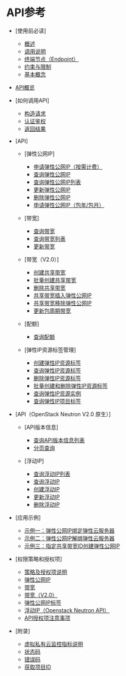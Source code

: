 # API参考

-   [使用前必读]
    -   [概述](概述.md)
    -   [调用说明](调用说明.md)
    -   [终端节点（Endpoint）](终端节点（Endpoint）.md)
    -   [约束与限制](约束与限制.md)
    -   [基本概念](基本概念.md)

-   [API概览](API概览.md)
-   [如何调用API]
    -   [构造请求](构造请求.md)
    -   [认证鉴权](认证鉴权.md)
    -   [返回结果](返回结果.md)

-   [API]
    -   [弹性公网IP]
        -   [申请弹性公网IP（按需计费）](申请弹性公网IP（按需计费）.md)
        -   [查询弹性公网IP](查询弹性公网IP.md)
        -   [查询弹性公网IP列表](查询弹性公网IP列表.md)
        -   [更新弹性公网IP](更新弹性公网IP.md)
        -   [删除弹性公网IP](删除弹性公网IP.md)
        -   [申请弹性公网IP（包年/包月）](申请弹性公网IP（包年-包月）.md)

    -   [带宽]
        -   [查询带宽](查询带宽.md)
        -   [查询带宽列表](查询带宽列表.md)
        -   [更新带宽](更新带宽.md)

    -   [带宽（V2.0）]
        -   [创建共享带宽](创建共享带宽.md)
        -   [批量创建共享带宽](批量创建共享带宽.md)
        -   [删除共享带宽](删除共享带宽.md)
        -   [共享带宽插入弹性公网IP](共享带宽插入弹性公网IP.md)
        -   [共享带宽移除弹性公网IP](共享带宽移除弹性公网IP.md)
        -   [更新包周期带宽](更新包周期带宽.md)

    -   [配额]
        -   [查询配额](查询配额.md)

    -   [弹性IP资源标签管理]
        -   [创建弹性IP资源标签](创建弹性IP资源标签.md)
        -   [查询弹性IP资源标签](查询弹性IP资源标签.md)
        -   [删除弹性IP资源标签](删除弹性IP资源标签.md)
        -   [批量创建和删除弹性IP资源标签](批量创建和删除弹性IP资源标签.md)
        -   [查询弹性IP资源实例](查询弹性IP资源实例.md)
        -   [查询弹性IP项目标签](查询弹性IP项目标签.md)

-   [API（OpenStack Neutron V2.0 原生）]
    -   [API版本信息]
        -   [查询API版本信息列表](查询API版本信息列表.md)
        -   [分页查询](分页查询.md)

    -   [浮动IP]
        -   [查询浮动IP列表](查询浮动IP列表.md)
        -   [查询浮动IP](查询浮动IP.md)
        -   [创建浮动IP](创建浮动IP.md)
        -   [更新浮动IP](更新浮动IP.md)
        -   [删除浮动IP](删除浮动IP.md)

-   [应用示例]
    -   [示例一：弹性公网IP绑定弹性云服务器](示例一-弹性公网IP绑定弹性云服务器.md)
    -   [示例二：弹性公网IP解绑弹性云服务器](示例二-弹性公网IP解绑弹性云服务器.md)
    -   [示例三：指定共享带宽ID创建弹性公网IP](示例三-指定共享带宽ID创建弹性公网IP.md)

-   [权限策略和授权项]
    -   [策略及授权项说明](策略及授权项说明.md)
    -   [弹性公网IP](弹性公网IP-0.md)
    -   [带宽](带宽-1.md)
    -   [带宽（V2.0）](带宽（V2-0）-2.md)
    -   [弹性公网IP标签](弹性公网IP标签.md)
    -   [浮动IP（Openstack Neutron API）](浮动IP（Openstack-Neutron-API）.md)
    -   [API授权项注意事项](API授权项注意事项.md)

-   [附录]
    -   [虚拟私有云监控指标说明](虚拟私有云监控指标说明.md)
    -   [状态码](状态码.md)
    -   [错误码](错误码.md)
    -   [获取项目ID](获取项目ID.md)

